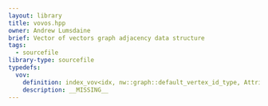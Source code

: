 ```yaml
---
layout: library
title: vovos.hpp
owner: Andrew Lumsdaine
brief: Vector of vectors graph adjacency data structure
tags:
  - sourcefile
library-type: sourcefile
typedefs:
  vov:
    definition: index_vov<idx, nw::graph::default_vertex_id_type, Attributes...>
    description: __MISSING__
---
```


```{index} vovos.hpp
```

